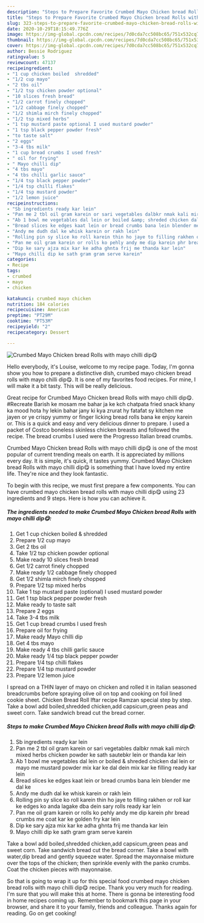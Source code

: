 ```yaml
---
description: "Steps to Prepare Favorite Crumbed Mayo Chicken bread Rolls with mayo chilli dip😋"
title: "Steps to Prepare Favorite Crumbed Mayo Chicken bread Rolls with mayo chilli dip😋"
slug: 323-steps-to-prepare-favorite-crumbed-mayo-chicken-bread-rolls-with-mayo-chilli-dip
date: 2020-10-29T18:15:49.776Z
image: https://img-global.cpcdn.com/recipes/7d0cda7cc508bc65/751x532cq70/crumbed-mayo-chicken-bread-rolls-with-mayo-chilli-dip😋-recipe-main-photo.jpg
thumbnail: https://img-global.cpcdn.com/recipes/7d0cda7cc508bc65/751x532cq70/crumbed-mayo-chicken-bread-rolls-with-mayo-chilli-dip😋-recipe-main-photo.jpg
cover: https://img-global.cpcdn.com/recipes/7d0cda7cc508bc65/751x532cq70/crumbed-mayo-chicken-bread-rolls-with-mayo-chilli-dip😋-recipe-main-photo.jpg
author: Bessie Rodriguez
ratingvalue: 5
reviewcount: 47137
recipeingredient:
- "1 cup chicken boiled  shredded"
- "1/2 cup mayo"
- "2 tbs oil"
- "1/2 tsp chicken powder optional"
- "10 slices fresh bread"
- "1/2 carrot finely chopped"
- "1/2 cabbage finely chopped"
- "1/2 shimla mirch finely chopped"
- "1/2 tsp mixed herbs"
- "1 tsp mustard paste optional I used mustard powder"
- "1 tsp black pepper powder fresh"
- "to taste salt"
- "2 eggs"
- "3-4 tbs milk"
- "1 cup bread crumbs I used fresh"
- " oil for frying"
- " Mayo chilli dip"
- "4 tbs mayo"
- "4 tbs chilli garlic sauce"
- "1/4 tsp black pepper powder"
- "1/4 tsp chilli flakes"
- "1/4 tsp mustard powder"
- "1/2 lemon juice"
recipeinstructions:
- "Sb ingredients ready kar lein"
- "Pan me 2 tbl oil gram karein or sari vegetables dalbkr nmak kali mirch mixed herbs chicken powder ke sath sautebkr lein or thanda kar lein"
- "Ab 1 bowl me vegetables dal lein or boiled &amp; shreded chicken dal lein or mayo me mustard powder mix kar ke dal dein mix kar ke filling ready kar lein"
- "Bread slices ke edges kaat lein or bread crumbs bana lein blender me dal ke"
- "Andy me dudh dal ke whisk karein or rakh lein"
- "Rolling pin sy slice ko roll karein thin ho jaye to filling rakhen or roll kar ke edges ko anda lagake dba dein sary rolls ready kar lein"
- "Pan me oil gram karein or rolls ko pehly andy me dip karein phr bread crumbs me coat kar ke golden fry kar lein"
- "Dip ke sary ajza mix kar ke adha ghnta frij me thanda kar lein"
- "Mayo chilli dip ke sath gram gram serve karein"
categories:
- Recipe
tags:
- crumbed
- mayo
- chicken

katakunci: crumbed mayo chicken 
nutrition: 184 calories
recipecuisine: American
preptime: "PT29M"
cooktime: "PT53M"
recipeyield: "2"
recipecategory: Dessert

---
```



![Crumbed Mayo Chicken bread Rolls with mayo chilli dip😋](https://img-global.cpcdn.com/recipes/7d0cda7cc508bc65/751x532cq70/crumbed-mayo-chicken-bread-rolls-with-mayo-chilli-dip😋-recipe-main-photo.jpg)

Hello everybody, it's Louise, welcome to my recipe page. Today, I'm gonna show you how to prepare a distinctive dish, crumbed mayo chicken bread rolls with mayo chilli dip😋. It is one of my favorites food recipes. For mine, I will make it a bit tasty. This will be really delicious.

Great recipe for Crumbed Mayo Chicken bread Rolls with mayo chilli dip😋. #Recreate Barish ke mosam me bahar ja ke kch chatpata fried snack khany ka mood hota hy lekin bahar jany ki kya zrurat hy fatafat sy kitchen me jayen or ye crispy yummy or finger licking bread rolls bana ke enjoy karein or. This is a quick and easy and very delicious dinner to prepare. I used a packet of Costco boneless skinless chicken breasts and followed the recipe. The bread crumbs I used were the Progresso Italian bread crumbs.

Crumbed Mayo Chicken bread Rolls with mayo chilli dip😋 is one of the most popular of current trending meals on earth. It is appreciated by millions every day. It is simple, it's quick, it tastes yummy. Crumbed Mayo Chicken bread Rolls with mayo chilli dip😋 is something that I have loved my entire life. They're nice and they look fantastic.


To begin with this recipe, we must first prepare a few components. You can have crumbed mayo chicken bread rolls with mayo chilli dip😋 using 23 ingredients and 9 steps. Here is how you can achieve it.

<!--inarticleads1-->

##### The ingredients needed to make Crumbed Mayo Chicken bread Rolls with mayo chilli dip😋:

1. Get 1 cup chicken boiled &amp; shredded
1. Prepare 1/2 cup mayo
1. Get 2 tbs oil
1. Take 1/2 tsp chicken powder optional
1. Make ready 10 slices fresh bread
1. Get 1/2 carrot finely chopped
1. Make ready 1/2 cabbage finely chopped
1. Get 1/2 shimla mirch finely chopped
1. Prepare 1/2 tsp mixed herbs
1. Take 1 tsp mustard paste (optional) I used mustard powder
1. Get 1 tsp black pepper powder fresh
1. Make ready to taste salt
1. Prepare 2 eggs
1. Take 3-4 tbs milk
1. Get 1 cup bread crumbs I used fresh
1. Prepare  oil for frying
1. Make ready  Mayo chilli dip
1. Get 4 tbs mayo
1. Make ready 4 tbs chilli garlic sauce
1. Make ready 1/4 tsp black pepper powder
1. Prepare 1/4 tsp chilli flakes
1. Prepare 1/4 tsp mustard powder
1. Prepare 1/2 lemon juice


I spread on a THIN layer of mayo on chicken and rolled it in italian seasoned breadcrumbs before spraying olive oil on top and cooking on foil lined cookie sheet. Chicken Bread Roll Iftar recipe Ramzan special step by step. Take a bowl add boiled,shredded chicken,add capsicum,green peas and sweet corn. Take sandwich bread cut the bread corner. 

<!--inarticleads2-->

##### Steps to make Crumbed Mayo Chicken bread Rolls with mayo chilli dip😋:

1. Sb ingredients ready kar lein
1. Pan me 2 tbl oil gram karein or sari vegetables dalbkr nmak kali mirch mixed herbs chicken powder ke sath sautebkr lein or thanda kar lein
1. Ab 1 bowl me vegetables dal lein or boiled &amp; shreded chicken dal lein or mayo me mustard powder mix kar ke dal dein mix kar ke filling ready kar lein
1. Bread slices ke edges kaat lein or bread crumbs bana lein blender me dal ke
1. Andy me dudh dal ke whisk karein or rakh lein
1. Rolling pin sy slice ko roll karein thin ho jaye to filling rakhen or roll kar ke edges ko anda lagake dba dein sary rolls ready kar lein
1. Pan me oil gram karein or rolls ko pehly andy me dip karein phr bread crumbs me coat kar ke golden fry kar lein
1. Dip ke sary ajza mix kar ke adha ghnta frij me thanda kar lein
1. Mayo chilli dip ke sath gram gram serve karein


Take a bowl add boiled,shredded chicken,add capsicum,green peas and sweet corn. Take sandwich bread cut the bread corner. Take a bowl with water,dip bread and gently squeeze water. Spread the mayonnaise mixture over the tops of the chicken; then sprinkle evenly with the panko crumbs. Coat the chicken pieces with mayonnaise. 

So that is going to wrap it up for this special food crumbed mayo chicken bread rolls with mayo chilli dip😋 recipe. Thank you very much for reading. I'm sure that you will make this at home. There is gonna be interesting food in home recipes coming up. Remember to bookmark this page in your browser, and share it to your family, friends and colleague. Thanks again for reading. Go on get cooking!
